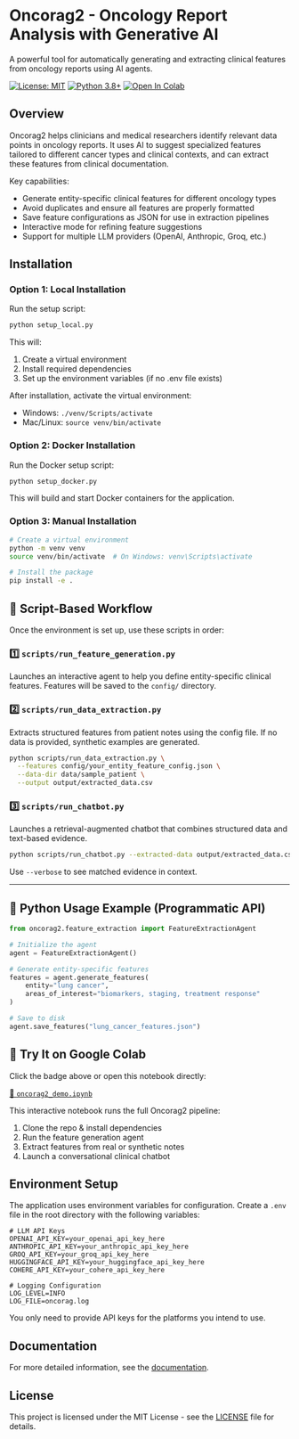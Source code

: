 # Oncorag2 - Oncology Report Analysis with Generative AI

A powerful tool for automatically generating and extracting clinical features from oncology reports using AI agents.

[![License: MIT](https://img.shields.io/badge/License-MIT-yellow.svg)](https://opensource.org/licenses/MIT)
[![Python 3.8+](https://img.shields.io/badge/python-3.8+-blue.svg)](https://www.python.org/downloads/)
[![Open In Colab](https://colab.research.google.com/assets/colab-badge.svg)](https://colab.research.google.com/github/pgsalome/oncorag/blob/main/notebooks/oncorag2_demo.ipynb)

## Overview

Oncorag2 helps clinicians and medical researchers identify relevant data points in oncology reports. It uses AI to suggest specialized features tailored to different cancer types and clinical contexts, and can extract these features from clinical documentation.

Key capabilities:
- Generate entity-specific clinical features for different oncology types
- Avoid duplicates and ensure all features are properly formatted
- Save feature configurations as JSON for use in extraction pipelines
- Interactive mode for refining feature suggestions
- Support for multiple LLM providers (OpenAI, Anthropic, Groq, etc.)

## Installation

### Option 1: Local Installation

Run the setup script:

```bash
python setup_local.py
```

This will:
1. Create a virtual environment
2. Install required dependencies
3. Set up the environment variables (if no .env file exists)

After installation, activate the virtual environment:
- Windows: `./venv/Scripts/activate`
- Mac/Linux: `source venv/bin/activate`

### Option 2: Docker Installation

Run the Docker setup script:

```bash
python setup_docker.py
```

This will build and start Docker containers for the application.

### Option 3: Manual Installation

```bash
# Create a virtual environment
python -m venv venv
source venv/bin/activate  # On Windows: venv\Scripts\activate

# Install the package
pip install -e .
```

## 🔧 Script-Based Workflow

Once the environment is set up, use these scripts in order:

### 1️⃣ `scripts/run_feature_generation.py`
Launches an interactive agent to help you define entity-specific clinical features. Features will be saved to the `config/` directory.

### 2️⃣ `scripts/run_data_extraction.py`
Extracts structured features from patient notes using the config file. If no data is provided, synthetic examples are generated.

```bash
python scripts/run_data_extraction.py \
  --features config/your_entity_feature_config.json \
  --data-dir data/sample_patient \
  --output output/extracted_data.csv
```

### 3️⃣ `scripts/run_chatbot.py`
Launches a retrieval-augmented chatbot that combines structured data and text-based evidence.

```bash
python scripts/run_chatbot.py --extracted-data output/extracted_data.csv
```

Use `--verbose` to see matched evidence in context.

---

## 🧪 Python Usage Example (Programmatic API)

```python
from oncorag2.feature_extraction import FeatureExtractionAgent

# Initialize the agent
agent = FeatureExtractionAgent()

# Generate entity-specific features
features = agent.generate_features(
    entity="lung cancer",
    areas_of_interest="biomarkers, staging, treatment response"
)

# Save to disk
agent.save_features("lung_cancer_features.json")
```

## 🧠 Try It on Google Colab

Click the badge above or open this notebook directly:

[📓 `oncorag2_demo.ipynb`](https://colab.research.google.com/github/pgsalome/oncorag/blob/main/notebooks/oncorag2_demo.ipynb)

This interactive notebook runs the full Oncorag2 pipeline:
1. Clone the repo & install dependencies
2. Run the feature generation agent
3. Extract features from real or synthetic notes
4. Launch a conversational clinical chatbot

## Environment Setup

The application uses environment variables for configuration. Create a `.env` file in the root directory with the following variables:

```
# LLM API Keys
OPENAI_API_KEY=your_openai_api_key_here
ANTHROPIC_API_KEY=your_anthropic_api_key_here
GROQ_API_KEY=your_groq_api_key_here
HUGGINGFACE_API_KEY=your_huggingface_api_key_here
COHERE_API_KEY=your_cohere_api_key_here

# Logging Configuration
LOG_LEVEL=INFO
LOG_FILE=oncorag.log
```

You only need to provide API keys for the platforms you intend to use.


## Documentation

For more detailed information, see the [documentation](docs/usage.md).

## License

This project is licensed under the MIT License - see the [LICENSE](LICENSE) file for details.